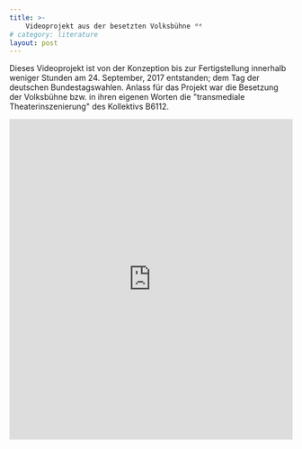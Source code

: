 ```yaml
---
title: >-
    Videoprojekt aus der besetzten Volksbühne ᵈᵉ
# category: literature
layout: post
---
```


Dieses Videoprojekt ist von der Konzeption bis zur Fertigstellung innerhalb weniger Stunden am 24. September, 2017 entstanden; dem Tag der deutschen Bundestagswahlen. Anlass für das Projekt war die Besetzung der Volksbühne bzw. in ihren eigenen Worten die "transmediale Theaterinszenierung" des Kollektivs B6112.

<iframe src="https://www.facebook.com/plugins/video.php?href=https%3A%2F%2Fwww.facebook.com%2FStaubzuGlitzer%2Fvideos%2F2016753578560758%2F&show_text=1&width=560" style="width:100%; display: block; margin: 0 auto;border:none;overflow:hidden" height="570" scrolling="no" frameborder="0" allowTransparency="true" allow="encrypted-media" allowFullScreen="true"></iframe>